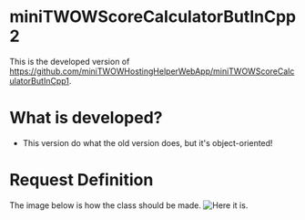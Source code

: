 # miniTWOWScoreCalculatorButInCpp2
This is the developed version of https://github.com/miniTWOWHostingHelperWebApp/miniTWOWScoreCalculatorButInCpp1.

# What is developed?
* This version do what the old version does, but it's object-oriented!

# Request Definition
The image below is how the class should be made.
![Here it is.](https://raw.githubusercontent.com/miniTWOWHostingHelperWebApp/miniTWOWScoreCalculatorButInCpp2/master/ClassFigure.png)
